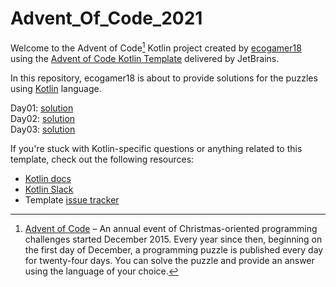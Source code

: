 # Advent_Of_Code_2021

Welcome to the Advent of Code[^aoc] Kotlin project created by [ecogamer18][github] using the [Advent of Code Kotlin Template][template] delivered by JetBrains.

In this repository, ecogamer18 is about to provide solutions for the puzzles using [Kotlin][kotlin] language.

Day01:  [ solution](src/Day01.kt)  
Day02:  [ solution](src/Day02.kt)  
Day03:  [ solution](src/Day03.kt)  

If you're stuck with Kotlin-specific questions or anything related to this template, check out the following resources:

- [Kotlin docs][docs]
- [Kotlin Slack][slack]
- Template [issue tracker][issues]


[^aoc]:
    [Advent of Code][aoc] – An annual event of Christmas-oriented programming challenges started December 2015.
    Every year since then, beginning on the first day of December, a programming puzzle is published every day for twenty-four days.
    You can solve the puzzle and provide an answer using the language of your choice.

[aoc]: https://adventofcode.com
[docs]: https://kotlinlang.org/docs/home.html
[github]: https://github.com/ecogamer18
[issues]: https://github.com/kotlin-hands-on/advent-of-code-kotlin-template/issues
[kotlin]: https://kotlinlang.org
[slack]: https://surveys.jetbrains.com/s3/kotlin-slack-sign-up
[template]: https://github.com/kotlin-hands-on/advent-of-code-kotlin-template
